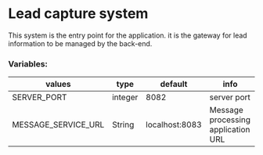 # Lead capture system

This system is the entry point for the application. it is the gateway for lead information to be managed by the back-end.

### Variables:

| values              | type    | default        | info                               |
| ------------------- | ------- | -------------- | ---------------------------------- |
| SERVER_PORT         | integer | 8082           | server port                        |
| MESSAGE_SERVICE_URL | String  | localhost:8083 | Message processing application URL |
